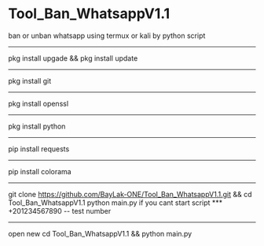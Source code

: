 # Tool_Ban_WhatsappV1.1
ban or unban whatsapp using termux or kali by python script
*************************************************************
pkg install upgade && pkg install update
*************************************************************
pkg install git
*************************************************************
pkg install openssl
*************************************************************
pkg install python
*************************************************************
pip install requests
*************************************************************
pip install colorama
*************************************************************
git clone https://github.com/BayLak-ONE/Tool_Ban_WhatsappV1.1.git && cd Tool_Ban_WhatsappV1.1
python main.py if you cant start script
*** +201234567890 -- test number
*************************************************************
open new
cd Tool_Ban_WhatsappV1.1 && python main.py
